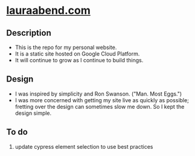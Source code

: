 # [lauraabend.com](https://lauraabend.com/)
## Description
- This is the repo for my personal website.
- It is a static site hosted on Google Cloud Platform.
- It will continue to grow as I continue to build things.
## Design
- I was inspired by simplicity and Ron Swanson. ("Man. Most Eggs.")
- I was more concerned with getting my site live as quickly as possible; fretting over the design can sometimes slow me down. So I kept the design simple.
## To do
1. update cypress element selection to use best practices